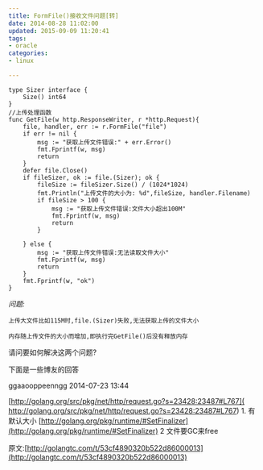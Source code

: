 ```yaml
---
title: FormFile()接收文件问题[转]
date: 2014-08-28 11:02:00
updated: 2015-09-09 11:20:41
tags: 
- oracle
categories: 
- linux

---
```

    type Sizer interface {
        Size() int64
    }
    //上传处理函数
    func GetFile(w http.ResponseWriter, r *http.Request){
        file, handler, err := r.FormFile("file")
        if err != nil {
            msg := "获取上传文件错误:" + err.Error()
            fmt.Fprintf(w, msg)
            return
        }
        defer file.Close()
        if fileSizer, ok := file.(Sizer); ok {
            fileSize := fileSizer.Size() / (1024*1024)
            fmt.Println("上传文件的大小为: %d",fileSize, handler.Filename)
            if fileSize > 100 {
                msg := "获取上传文件错误:文件大小超出100M"
                fmt.Fprintf(w, msg)
                return
            }


<!--more-->


        } else {
            msg := "获取上传文件错误:无法读取文件大小"
            fmt.Fprintf(w, msg)
            return
        }
        fmt.Fprintf(w, "ok")
    }

*问题:*

    上传大文件比如115M时,file.(Sizer)失败,无法获取上传的文件大小

    内存随上传文件的大小而增加,即执行完GetFile()后没有释放内存

请问要如何解决这两个问题?

下面是一些博友的回答

ggaaooppeenngg  2014-07-23 13:44

[http://golang.org/src/pkg/net/http/request.go?s=23428:23487#L767](
http://golang.org/src/pkg/net/http/request.go?s=23428:23487#L767) 1. 有默认大小 [http://golang.org/pkg/runtime/#SetFinalizer](http://golang.org/pkg/runtime/#SetFinalizer) 2 文件要GC来free

原文:[http://golangtc.com/t/53cf4890320b522d86000013](http://golangtc.com/t/53cf4890320b522d86000013)
